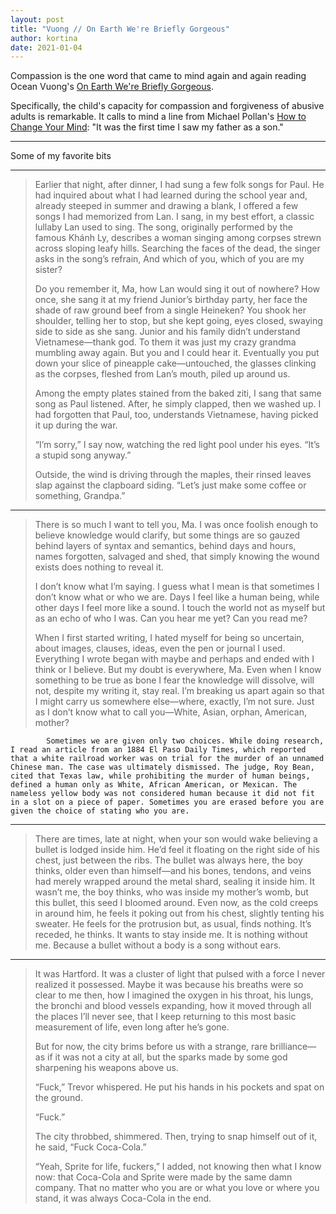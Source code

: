 ```yaml
---
layout: post
title: "Vuong // On Earth We're Briefly Gorgeous"
author: kortina
date: 2021-01-04
---
```


Compassion is the one word that came to mind again and again reading Ocean Vuong's [On Earth We're Briefly Gorgeous](https://www.amazon.com/On-Earth-Were-Briefly-Gorgeous-audiobook/dp/B07PMFD9CK/).

Specifically, the child's capacity for compassion and forgiveness of abusive adults is remarkable. It calls to mind a line from Michael Pollan's [How to Change Your Mind](https://www.amazon.com/Change-Your-Mind-Consciousness-Transcendence/dp/1594204225): "It was the first time I saw my father as a son."

---

Some of my favorite bits

---

> Earlier that night, after dinner, I had sung a few folk songs for Paul. He had inquired about what I had learned during the school year and, already steeped in summer and drawing a blank, I offered a few songs I had memorized from Lan. I sang, in my best effort, a classic lullaby Lan used to sing. The song, originally performed by the famous Khánh Ly, describes a woman singing among corpses strewn across sloping leafy hills. Searching the faces of the dead, the singer asks in the song’s refrain, And which of you, which of you are my sister?
> 
> Do you remember it, Ma, how Lan would sing it out of nowhere? How once, she sang it at my friend Junior’s birthday party, her face the shade of raw ground beef from a single Heineken? You shook her shoulder, telling her to stop, but she kept going, eyes closed, swaying side to side as she sang. Junior and his family didn’t understand Vietnamese—thank god. To them it was just my crazy grandma mumbling away again. But you and I could hear it. Eventually you put down your slice of pineapple cake—untouched, the glasses clinking as the corpses, fleshed from Lan’s mouth, piled up around us.
> 
> Among the empty plates stained from the baked ziti, I sang that same song as Paul listened. After, he simply clapped, then we washed up. I had forgotten that Paul, too, understands Vietnamese, having picked it up during the war.
> 
> “I’m sorry,” I say now, watching the red light pool under his eyes. “It’s a stupid song anyway.”
> 
> Outside, the wind is driving through the maples, their rinsed leaves slap against the clapboard siding. “Let’s just make some coffee or something, Grandpa.”

---


> There is so much I want to tell you, Ma. I was once foolish enough to believe knowledge would clarify, but some things are so gauzed behind layers of syntax and semantics, behind days and hours, names forgotten, salvaged and shed, that simply knowing the wound exists does nothing to reveal it.
> 
> I don’t know what I’m saying. I guess what I mean is that sometimes I don’t know what or who we are. Days I feel like a human being, while other days I feel more like a sound. I touch the world not as myself but as an echo of who I was. Can you hear me yet? Can you read me?
> 
> When I first started writing, I hated myself for being so uncertain, about images, clauses, ideas, even the pen or journal I used. Everything I wrote began with maybe and perhaps and ended with I think or I believe. But my doubt is everywhere, Ma. Even when I know something to be true as bone I fear the knowledge will dissolve, will not, despite my writing it, stay real. I’m breaking us apart again so that I might carry us somewhere else—where, exactly, I’m not sure. Just as I don’t know what to call you—White, Asian, orphan, American, mother?

			Sometimes we are given only two choices. While doing research, I read an article from an 1884 El Paso Daily Times, which reported that a white railroad worker was on trial for the murder of an unnamed Chinese man. The case was ultimately dismissed. The judge, Roy Bean, cited that Texas law, while prohibiting the murder of human beings, defined a human only as White, African American, or Mexican. The nameless yellow body was not considered human because it did not fit in a slot on a piece of paper. Sometimes you are erased before you are given the choice of stating who you are.


---

> There are times, late at night, when your son would wake believing a bullet is lodged inside him. He’d feel it floating on the right side of his chest, just between the ribs. The bullet was always here, the boy thinks, older even than himself—and his bones, tendons, and veins had merely wrapped around the metal shard, sealing it inside him. It wasn’t me, the boy thinks, who was inside my mother’s womb, but this bullet, this seed I bloomed around. Even now, as the cold creeps in around him, he feels it poking out from his chest, slightly tenting his sweater. He feels for the protrusion but, as usual, finds nothing. It’s receded, he thinks. It wants to stay inside me. It is nothing without me. Because a bullet without a body is a song without ears.

---

> It was Hartford. It was a cluster of light that pulsed with a force I never realized it possessed. Maybe it was because his breaths were so clear to me then, how I imagined the oxygen in his throat, his lungs, the bronchi and blood vessels expanding, how it moved through all the places I’ll never see, that I keep returning to this most basic measurement of life, even long after he’s gone.
> 
> But for now, the city brims before us with a strange, rare brilliance—as if it was not a city at all, but the sparks made by some god sharpening his weapons above us.
> 
> “Fuck,” Trevor whispered. He put his hands in his pockets and spat on the ground.
> 
> “Fuck.”
> 
> The city throbbed, shimmered. Then, trying to snap himself out of it, he said, “Fuck Coca-Cola.”
> 
> “Yeah, Sprite for life, fuckers,” I added, not knowing then what I know now: that Coca-Cola and Sprite were made by the same damn company. That no matter who you are or what you love or where you stand, it was always Coca-Cola in the end.
